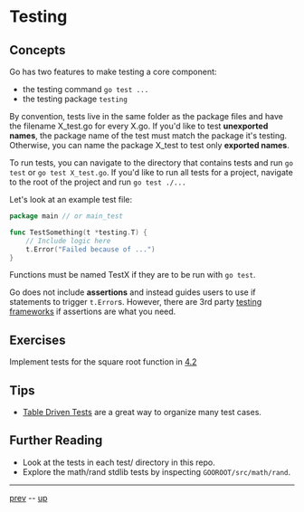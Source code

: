 # Testing

## Concepts
Go has two features to make testing a core component:
- the testing command `go test ...`
- the testing package `testing`

By convention, tests live in the same folder as the package files and have the filename X_test.go for every X.go. If you'd like to test **unexported names**, the package name of the test must match the package it's testing. Otherwise, you can name the package X_test to test only **exported names**.

To run tests, you can navigate to the directory that contains tests and run `go test` or `go test X_test.go`.
If you'd like to run all tests for a project, navigate to the root of the project and run `go test ./...`

Let's look at an example test file:

```go
package main // or main_test

func TestSomething(t *testing.T) {
    // Include logic here
    t.Error("Failed because of ...")
}
```

Functions must be named TestX if they are to be run with `go test`.

Go does not include **assertions** and instead guides users to use if statements to trigger `t.Error`s. However, there are 3rd party [testing frameworks](https://github.com/stretchr/testify) if assertions are what you need.

## Exercises

Implement tests for the square root function in [4.2](4.2.md)

## Tips

- [Table Driven Tests](https://github.com/golang/go/wiki/TableDrivenTests) are a great way to organize many test cases.

## Further Reading
- Look at the tests in each test/ directory in this repo.
- Explore the math/rand stdlib tests by inspecting `GOOROOT/src/math/rand`.

---

[prev](4.4.md) -- [up](Readme.md)